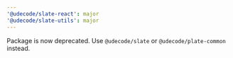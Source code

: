 ```yaml
---
'@udecode/slate-react': major
'@udecode/slate-utils': major
---
```


Package is now deprecated. Use `@udecode/slate` or `@udecode/plate-common` instead.
